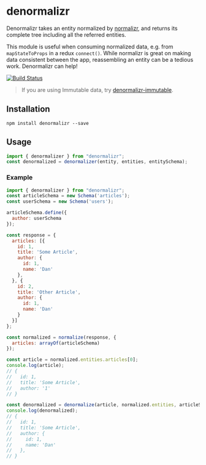 # denormalizr

Denormalizr takes an entity normalized by [normalizr](https://github.com/gaearon/normalizr), and returns its complete tree including all the referred entities.

This module is useful when consuming normalized data, e.g. from `mapStateToProps` in a redux `connect()`. While normalizr is great on making data consistent between the app, reassembling an entity can be a tedious work. Denormalizr can help!

[![Build Status](https://travis-ci.org/gpbl/denormalizr.svg?branch=master)](https://travis-ci.org/gpbl/denormalizr)

> If you are using Immutable data, try [denormalizr-immutable](https://github.com/dehbmarques/denormalizr-immutable).

## Installation

```
npm install denormalizr --save
```

## Usage

```js
import { denormalizer } from "denormalizr";
const denormalized = denormalizer(entity, entities, entitySchema);
```

### Example

```js
import { denormalizer } from "denormalizr";
const articleSchema = new Schema('articles');
const userSchema = new Schema('users');

articleSchema.define({
  author: userSchema
});

const response = {
  articles: [{
    id: 1,
    title: 'Some Article',
    author: {
      id: 1,
      name: 'Dan'
    },
  }, {
    id: 2,
    title: 'Other Article',
    author: {
      id: 1,
      name: 'Dan'
    }
  }]
};

const normalized = normalize(response, {
  articles: arrayOf(articleSchema)
});

const article = normalized.entities.articles[0];
console.log(article);
// {
//   id: 1,
//   title: 'Some Article',
//   author: '1'
// }

const denormalized = denormalize(article, normalized.entities, articleSchema);
console.log(denormalized);
// {
//   id: 1,
//   title: 'Some Article',
//   author: {
//     id: 1,
//     name: 'Dan'
//   },
// }

```
